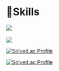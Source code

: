 # 💪Skills

<img src="https://github-readme-stats.vercel.app/api/top-langs/?username=gkqkehs7&layout=compact"><br><br>
<img src="https://github-readme-stats.vercel.app/api?username=gkqkehs7&show_icons=true">

[![Solved.ac Profile](http://mazassumnida.wtf/api/v2/generate_badge?boj=gkqkehs7)](https://solved.ac/gkqkehs7/)

[![Solved.ac Profile](http://mazassumnida.wtf/api/v2/generate_badge?boj=gkqkehs7)](https://solved.ac/gkqkehs7)
